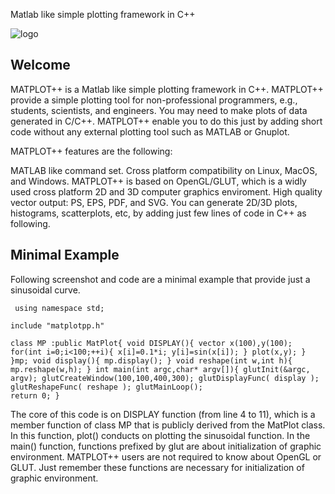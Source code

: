 
Matlab like simple plotting framework in C++

![logo](https://github.com/yuichikatori/matplotpp/wiki/images/logo.png)

## Welcome

MATPLOT++ is a Matlab like simple plotting framework in C++. MATPLOT++ provide a simple plotting tool for non-professional programmers, e.g., students, scientists, and engineers. You may need to make plots of data generated in C/C++. MATPLOT++ enable you to do this just by adding short code without any external plotting tool such as MATLAB or Gnuplot.

MATPLOT++ features are the following:

MATLAB like command set.
Cross platform compatibility on Linux, MacOS, and Windows. MATPLOT++ is based on OpenGL/GLUT, which is a widly used cross platform 2D and 3D computer graphics enviroment.
High quality vector output: PS, EPS, PDF, and SVG.
You can generate 2D/3D plots, histograms, scatterplots, etc, by adding just few lines of code in C++ as following.



## Minimal Example

Following screenshot and code are a minimal example that provide just a sinusoidal curve.

```
 using namespace std;

include "matplotpp.h"

class MP :public MatPlot{ void DISPLAY(){ vector x(100),y(100); 
for(int i=0;i<100;++i){ x[i]=0.1*i; y[i]=sin(x[i]); } plot(x,y); } }mp; void display(){ mp.display(); } void reshape(int w,int h){ mp.reshape(w,h); } int main(int argc,char* argv[]){ glutInit(&argc, argv); glutCreateWindow(100,100,400,300); glutDisplayFunc( display ); glutReshapeFunc( reshape ); glutMainLoop(); 
return 0; } 
```

The core of this code is on DISPLAY function (from line 4 to 11), which is a member function of class MP that is publicly derived from the MatPlot class. In this function, plot() conducts on plotting the sinusoidal function. In the main() function, functions prefixed by glut are about initialization of graphic environment. MATPLOT++ users are not required to know about OpenGL or GLUT. Just remember these functions are necessary for initialization of graphic environment.
